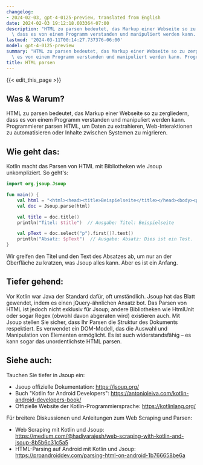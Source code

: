 ```yaml
---
changelog:
- 2024-02-03, gpt-4-0125-preview, translated from English
date: 2024-02-03 19:12:18.603364-07:00
description: "HTML zu parsen bedeutet, das Markup einer Webseite so zu zergliedern,\
  \ dass es von einem Programm verstanden und manipuliert werden kann. Programmierer\u2026"
lastmod: '2024-03-11T00:14:27.737376-06:00'
model: gpt-4-0125-preview
summary: "HTML zu parsen bedeutet, das Markup einer Webseite so zu zergliedern, dass\
  \ es von einem Programm verstanden und manipuliert werden kann. Programmierer\u2026"
title: HTML parsen
---
```


{{< edit_this_page >}}

## Was & Warum?
HTML zu parsen bedeutet, das Markup einer Webseite so zu zergliedern, dass es von einem Programm verstanden und manipuliert werden kann. Programmierer parsen HTML, um Daten zu extrahieren, Web-Interaktionen zu automatisieren oder Inhalte zwischen Systemen zu migrieren.

## Wie geht das:
Kotlin macht das Parsen von HTML mit Bibliotheken wie Jsoup unkompliziert. So geht's:

```Kotlin
import org.jsoup.Jsoup

fun main() {
    val html = "<html><head><title>Beispielseite</title></head><body><p>Dies ist ein Test.</p></body></html>"
    val doc = Jsoup.parse(html)

    val title = doc.title()
    println("Titel: $title")  // Ausgabe: Titel: Beispielseite

    val pText = doc.select("p").first()?.text()
    println("Absatz: $pText")  // Ausgabe: Absatz: Dies ist ein Test.
}
```

Wir greifen den Titel und den Text des Absatzes ab, um nur an der Oberfläche zu kratzen, was Jsoup alles kann. Aber es ist ein Anfang.

## Tiefer gehend:
Vor Kotlin war Java der Standard dafür, oft umständlich. Jsoup hat das Blatt gewendet, indem es einen jQuery-ähnlichen Ansatz bot. Das Parsen von HTML ist jedoch nicht exklusiv für Jsoup; andere Bibliotheken wie HtmlUnit oder sogar Regex (obwohl davon abgeraten wird) existieren auch. Mit Jsoup stellen Sie sicher, dass Ihr Parsen die Struktur des Dokuments respektiert. Es verwendet ein DOM-Modell, das die Auswahl und Manipulation von Elementen ermöglicht. Es ist auch widerstandsfähig – es kann sogar das unordentlichste HTML parsen.

## Siehe auch:
Tauchen Sie tiefer in Jsoup ein:

- Jsoup offizielle Dokumentation: https://jsoup.org/
- Buch "Kotlin for Android Developers": https://antonioleiva.com/kotlin-android-developers-book/
- Offizielle Website der Kotlin-Programmiersprache: https://kotlinlang.org/

Für breitere Diskussionen und Anleitungen zum Web Scraping und Parsen:

- Web Scraping mit Kotlin und Jsoup: https://medium.com/@hadiyarajesh/web-scraping-with-kotlin-and-jsoup-8b5b6c31c5a5
- HTML-Parsing auf Android mit Kotlin und Jsoup: https://proandroiddev.com/parsing-html-on-android-1b766658be6a
